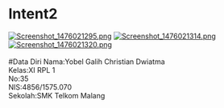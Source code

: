 # Intent2
[![Screenshot_1476021295.png](https://s13.postimg.org/fd44z63h3/Screenshot_1476021295.png)](https://postimg.org/image/pn6jyetcj/)
[![Screenshot_1476021314.png](https://s14.postimg.org/ebz4a18td/Screenshot_1476021314.png)](https://postimg.org/image/7ya16s3x9/)
[![Screenshot_1476021320.png](https://s10.postimg.org/3ryinqwnt/Screenshot_1476021320.png)](https://postimg.org/image/r66hzoel1/)
<br><br>
#Data Diri
Nama:Yobel Galih Christian Dwiatma<br>
Kelas:XI RPL 1<br>
No:35<br>
NIS:4856/1575.070<br>
Sekolah:SMK Telkom Malang<br>
